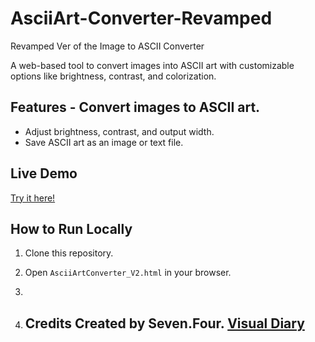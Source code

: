 # AsciiArt-Converter-Revamped 
Revamped Ver of the Image to ASCII Converter 

A web-based tool to convert images into ASCII art with customizable options like brightness, contrast, and colorization. 

## Features - Convert images to ASCII art. 
- Adjust brightness, contrast, and output width.
- Save ASCII art as an image or text file.

## Live Demo 
[Try it here!](https://zhihong141.github.io/-AsciiArt-Converter-Revamped/) 

## How to Run Locally 
1. Clone this repository. 

2. Open `AsciiArtConverter_V2.html` in your browser.
3.
4. ## Credits Created by Seven.Four. [Visual Diary](https://linktr.ee/seven.four/)
